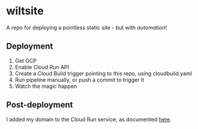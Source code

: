 # wiltsite
A repo for deploying a pointless static site - but with *automation*!

## Deployment
1. Get GCP
2. Enable Cloud Run API
3. Create a Cloud Build trigger pointing to this repo, using cloudbuild.yaml
4. Run pipeline manually, or push a commit to trigger it
5. Watch the magic happen

## Post-deployment
I added my domain to the Cloud Run service, as documented [here](https://cloud.google.com/run/docs/mapping-custom-domains).

